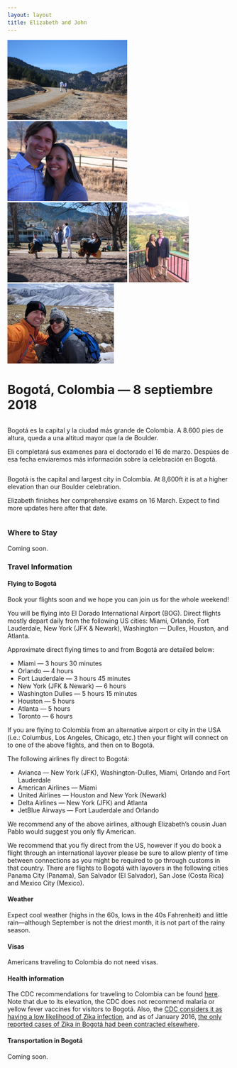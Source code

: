```yaml
---
layout: layout
title: Elizabeth and John
---
```


<div class="top_photos">
<img src="assets/walking.jpg" style="height: 180px">
<img src="assets/chautauqua.jpg" style="height: 180px">
<img src="assets/playground.jpg" style="height: 180px">
<img src="assets/steamboat.jpg" style="height: 180px">
<img src="assets/great_divide.jpg" style="height: 180px">
</div>

# Bogotá, Colombia &mdash; 8 septiembre 2018

<div class="row">
  <div class="column left">
<p>Bogotá es la capital y la ciudad más grande de Colombia. A 8.600 pies de
altura, queda a una altitud mayor que la de Boulder.</p>

<p>Eli completará sus examenes para el doctorado el 16 de marzo. Despúes de esa
fecha enviaremos más información sobre la celebración en Bogotá.</p>
  </div>
  <div class="column right">
<p>Bogotá is the capital and largest city in Colombia. At 8,600ft it is at a
higher elevation than our Boulder celebration.</p>

<p>Elizabeth finishes her comprehensive exams on 16 March. Expect to find more
updates here after that date.</p>
  </div>
</div>

### Where to Stay
Coming soon.

### Travel Information

#### Flying to Bogotá
Book your flights soon and we hope you can join us for the whole weekend!

You will be flying into El Dorado International Airport (BOG). Direct flights
mostly depart daily from the following US cities: Miami, Orlando, Fort
Lauderdale, New York (JFK & Newark), Washington &mdash; Dulles, Houston, and Atlanta.

Approximate direct flying times to and from Bogotá are detailed below:
  * Miami &mdash; 3 hours 30 minutes
  * Orlando &mdash; 4 hours
  * Fort Lauderdale &mdash; 3 hours 45 minutes
  * New York (JFK & Newark) &mdash; 6 hours
  * Washington Dulles &mdash; 5 hours 15 minutes
  * Houston &mdash; 5 hours
  * Atlanta &mdash; 5 hours
  * Toronto &mdash; 6 hours

If you are flying to Colombia from an alternative airport or city in the USA
(i.e.:  Columbus, Los Angeles, Chicago, etc.) then your flight will connect on
to one of the above flights, and then on to Bogotá.

The following airlines fly direct to Bogotá:
  * Avianca &mdash; New York (JFK), Washington-Dulles, Miami, Orlando and Fort Lauderdale
  * American Airlines &mdash; Miami
  * United Airlines &mdash; Houston and New York (Newark)
  * Delta Airlines &mdash; New York (JFK) and Atlanta
  * JetBlue Airways &mdash; Fort Lauderdale and Orlando

We recommend any of the above airlines, although Elizabeth’s cousin Juan Pablo
would suggest you only fly American.

We recommend that you fly direct from the US, however if you do book a flight
through an international layover please be sure to allow plenty of time between
connections as you might be required to go through customs in that country.
There are flights to Bogotá with layovers in the following cities Panama City
(Panama), San Salvador (El Salvador), San Jose (Costa Rica) and Mexico City
(Mexico).

#### Weather
Expect cool weather (highs in the 60s,
lows in the 40s Fahrenheit) and little rain&mdash;although September is not the
driest month, it is not part of the rainy season.

#### Visas
Americans traveling to Colombia do not need visas.

#### Health information
The CDC recommendations for traveling to Colombia can be found
[here](https://wwwnc.cdc.gov/travel/destinations/traveler/none/colombia). Note
that due to its elevation, the CDC does not recommend malaria or yellow fever
vaccines for visitors to Bogotá. Also, the [CDC considers it as having a low
likelihood of Zika
infection](https://wwwnc.cdc.gov/travel/page/world-map-areas-with-zika), and as
of January 2016, [the only reported cases of Zika in Bogotá had been contracted
elsewhere](http://www.eltiempo.com/archivo/documento/CMS-16494219).

#### Transportation in Bogotá
Coming soon.
